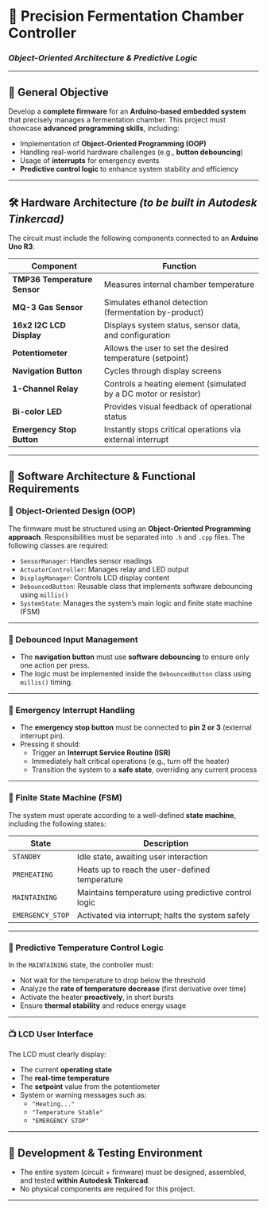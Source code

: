 # 🧪 Precision Fermentation Chamber Controller  
### *Object-Oriented Architecture & Predictive Logic*

---

## 🎯 General Objective

Develop a **complete firmware** for an **Arduino-based embedded system** that precisely manages a fermentation chamber. This project must showcase **advanced programming skills**, including:

- Implementation of **Object-Oriented Programming (OOP)**
- Handling real-world hardware challenges (e.g., **button debouncing**)
- Usage of **interrupts** for emergency events
- **Predictive control logic** to enhance system stability and efficiency

---

## 🛠️ Hardware Architecture *(to be built in Autodesk Tinkercad)*

The circuit must include the following components connected to an **Arduino Uno R3**:

| Component                   | Function                                                               |
|----------------------------|------------------------------------------------------------------------|
| **TMP36 Temperature Sensor** | Measures internal chamber temperature                                  |
| **MQ-3 Gas Sensor**          | Simulates ethanol detection (fermentation by-product)                  |
| **16x2 I2C LCD Display**     | Displays system status, sensor data, and configuration                |
| **Potentiometer**            | Allows the user to set the desired temperature (setpoint)             |
| **Navigation Button**        | Cycles through display screens                                        |
| **1-Channel Relay**          | Controls a heating element (simulated by a DC motor or resistor)      |
| **Bi-color LED**             | Provides visual feedback of operational status                        |
| **Emergency Stop Button**    | Instantly stops critical operations via external interrupt            |

---

## 🧩 Software Architecture & Functional Requirements

### 🧱 Object-Oriented Design (OOP)

The firmware must be structured using an **Object-Oriented Programming approach**. Responsibilities must be separated into `.h` and `.cpp` files. The following classes are required:

- `SensorManager`: Handles sensor readings
- `ActuatorController`: Manages relay and LED output
- `DisplayManager`: Controls LCD display content
- `DebouncedButton`: Reusable class that implements software debouncing using `millis()`
- `SystemState`: Manages the system’s main logic and finite state machine (FSM)

---

### 🔘 Debounced Input Management

- The **navigation button** must use **software debouncing** to ensure only one action per press.
- The logic must be implemented inside the `DebouncedButton` class using `millis()` timing.

---

### 🚨 Emergency Interrupt Handling

- The **emergency stop button** must be connected to **pin 2 or 3** (external interrupt pin).
- Pressing it should:
  - Trigger an **Interrupt Service Routine (ISR)**
  - Immediately halt critical operations (e.g., turn off the heater)
  - Transition the system to a **safe state**, overriding any current process

---

### 🔁 Finite State Machine (FSM)

The system must operate according to a well-defined **state machine**, including the following states:

| State             | Description                                          |
|------------------|------------------------------------------------------|
| `STANDBY`         | Idle state, awaiting user interaction                |
| `PREHEATING`      | Heats up to reach the user-defined temperature       |
| `MAINTAINING`     | Maintains temperature using predictive control logic |
| `EMERGENCY_STOP`  | Activated via interrupt; halts the system safely     |

---

### 🔮 Predictive Temperature Control Logic

In the `MAINTAINING` state, the controller must:

- Not wait for the temperature to drop below the threshold
- Analyze the **rate of temperature decrease** (first derivative over time)
- Activate the heater **proactively**, in short bursts
- Ensure **thermal stability** and reduce energy usage

---

### 📺 LCD User Interface

The LCD must clearly display:

- The current **operating state**
- The **real-time temperature**
- The **setpoint** value from the potentiometer
- System or warning messages such as:
  - `"Heating..."`
  - `"Temperature Stable"`
  - `"EMERGENCY STOP"`

---

## 🧪 Development & Testing Environment

- The entire system (circuit + firmware) must be designed, assembled, and tested **within Autodesk Tinkercad**.
- No physical components are required for this project.

---
